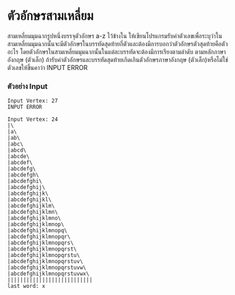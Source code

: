 # ตัวอักษรสามเหลี่ยม
สามเหลี่ยมมุมฉากรูปหนึ่งบรรจุตัวอักษร a-z ไว้ข้างใน
ให้เขียนโปรแกรมรับค่าตัวเลขเพื่อระบุว่าในสามเหลี่ยมมุมฉากนั้นจะมีตัวอักษรในบรรทัดสุดท้ายกี่ตัวและต้องมีการบอกว่าตัวอักษรตัวสุดท้ายคือตัวอะไร
โดยตัวอักษรในสามเหลี่ยมมุมฉากนั้นในแต่ละบรรทัดจะต้องมีการเรียงตามลำดับ
ตามหลักภาษาอังกฤษ (ตัวเล็ก) ถ้ารับค่าตัวอักษรและบรรทัดสุดท้ายเกิดเกินตัวอักษรภาษาอังกฤษ (ตัวเล็ก)หรือไม่ใช่ตัวเลขให้ขึ้นคาว่า INPUT ERROR

### ตัวอย่าง Input
```
Input Vertex: 27
INPUT ERROR
```
```
Input Vertex: 24
|\
|a\
|ab\
|abc\
|abcd\
|abcde\
|abcdef\
|abcdefg\
|abcdefgh\
|abcdefghi\
|abcdefghij\
|abcdefghijk\
|abcdefghijkl\
|abcdefghijklm\
|abcdefghijklmn\
|abcdefghijklmno\
|abcdefghijklmnop\
|abcdefghijklmnopq\
|abcdefghijklmnopqr\
|abcdefghijklmnopqrs\
|abcdefghijklmnopqrst\
|abcdefghijklmnopqrstu\
|abcdefghijklmnopqrstuv\
|abcdefghijklmnopqrstuvw\
|abcdefghijklmnopqrstuvwx\
|||||||||||||||||||||||||||
last word: x
```
